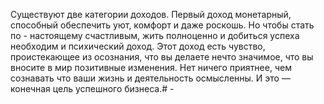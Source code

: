 Существуют две категории доходов. Первый доход монетарный, способный обеспечить уют, комфорт и даже роскошь. Но чтобы стать по - настоящему счастливым, жить полноценно и добиться успеха необходим и психический доход. Этот доход есть чувство, проистекающее из осознания, что вы делаете нечто значимое, что вы вносите в мир позитивные изменения. Нет ничего приятнее, чем сознавать что ваши жизнь и деятельность осмысленны. И это — конечная цель успешного бизнеса.# -
